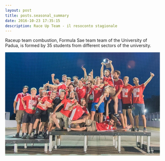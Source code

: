 ```yaml
---
layout: post
title: posts.seasonal_summary
date: 2016-10-23 17:35:15
description: Race Up Team - il resoconto stagionale
---
```


Raceup team combustion, Formula Sae team team of the University of Padua, is formed by 35 students from different sectors of the university.

<a class="image featured"><img src="/images/posts/2016/10/23/image.jpg" alt="Seasonal summary"/></a>
